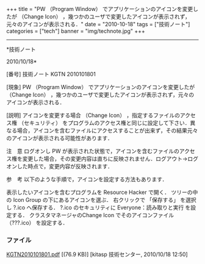 ﻿+++
title = "PW （Program Window） でアプリケーションのアイコンを変更したが （Change Icon） ，幾つかのユーザで変更したアイコンが表示されず，元々のアイコンが表示される．"
date = "2010-10-18"
tags = ["技術ノート"]
categories = ["tech"]
banner = "img/technote.jpg"
+++

-----------------------------------------------------------------------------------------------------------------------------

*技術ノート

2010/10/18*


[番号]
技術ノート KGTN 2010101801

[現象]
PW （Program Window） でアプリケーションのアイコンを変更したが （Change
Icon）
，幾つかのユーザで変更したアイコンが表示されず，元々のアイコンが表示される．

[説明]
アイコンを変更する場合 （Change Icon） ，指定するファイルのアクセス権
（セキュリティ）
をプログラムのアクセス権と同じに設定して下さい．異なる場合，アイコンを含むファイルにアクセスすることが出来ず，その結果元々のアイコンが表示される可能性があります．

注　意
ログオンし PW
が表示された状態で，アイコンを含むファイルのアクセス権を変更した場合，その変更内容は直ちに反映されません．ログアウト→ログオンした時点で，変更内容が反映されます．

参　考
以下のような手順で，アイコンを設定する方法もあります．

表示したいアイコンを含むプログラムを Resource Hacker で開く．
ツリーの中の Icon Group の下にあるアイコンを選ぶ．
右クリックで 「保存する」 を選択し ?.ico へ保存する．
?.ico のセキュリティに Everyone：読み取りと実行 を設定する．
クラスタマネージャのChange Icon でそのアイコンファイル （???.ico）
を設定する．


### ファイル

 
 


[KGTN2010101801.pdf](http://techreport.kitasp.net/attachments/download/358/KGTN2010101801.pdf)
 [(76.9 KB)] [kitasp 技術センター, 2010/10/18
12:50]


 


 

